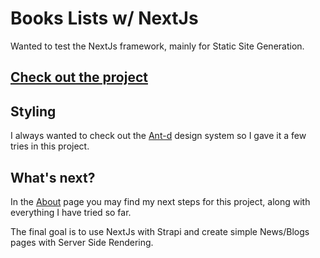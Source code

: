 # Books Lists w/ NextJs

Wanted to test the NextJs framework, mainly for
Static Site Generation.

## [Check out the project](https://bookstore-nextjs-test-4504a7svy-vpetridis.vercel.app/)

## Styling

I always wanted to check out the
[Ant-d](https://ant.design/) design system so I
gave it a few tries in this project.

## What's next?

In the
[About](https:/https://bookstore-nextjs-test-4504a7svy-vpetridis.vercel.app/about)
page you may find my next steps for this project,
along with everything I have tried so far.

The final goal is to use NextJs with Strapi and
create simple News/Blogs pages with Server Side
Rendering.
